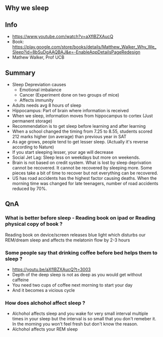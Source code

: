 Why we sleep
------------

## Info
- https://www.youtube.com/watch?v=aXflBZXAucQ
- Book: https://play.google.com/store/books/details/Matthew_Walker_Why_We_Sleep?id=8bSuDgAAQBAJ&e=-EnableAppDetailsPageRedesign
- Mathew Walker, Prof UCB

## Summary
- Sleep Depreviation causes 
	- Emotional imbalance
	- Cancer (Experiment done on two groups of mice)
	- Affects immunity
- Adults needs avg 8 hours of sleep
- Hippocampus: Part of brain where information is received
- When we sleep, information moves from hippocampus to cortex (Just permanent storage)
- Recommendation is to get sleep before learning and after learning
- When a school changed the timing from 7.25 to 8.55, students scored 212 marks higher (on average) than previous year in SAT
- As age grows, people tend to get lesser sleep. (Actually it's reverse according to Nature)
- If you start sleeping lesser, your age will decrease
- Social Jet Lag: Sleep less on weekdays but more on weekends.
- Brain is not based on credit system. What is lost by sleep deprivation cannot be recovered. It cannot be recovered by sleeping more. Some pieces take a bit of time to recover but not everything can be recovered.
- US has road accidents has the highest factor causing deaths. When the morning time was changed for late teenagers, number of road accidents reduced by 70%.

## QnA

### What is better before sleep - Reading book on ipad or Reading physical copy of book ?
Reading book on device/screen releases blue light which disturbs our REM/dream sleep and affects the melatonin flow by 2-3 hours

### Some people say that drinking coffee before bed helps them to sleep ?
- https://youtu.be/aXflBZXAucQ?t=3003
- Depth of the deep sleep is not as deep as you would get without caffeine
- You need two cups of coffee next morning to start your day
- And it becomes a vicious cycle

### How does alchohol affect sleep ?
- Alchohol affects sleep and you wake for very small interval multiple times in your sleep but the interval is so small that you don't remeber it. In the morning you won't feel fresh but don't know the reason.
- Alchohol affects your REM sleep
